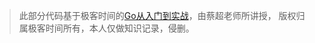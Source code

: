 > 此部分代码基于极客时间的[Go从入门到实战](https://time.geekbang.org/course/intro/100024001)，由蔡超老师所讲授，
> 版权归属极客时间所有，本人仅做知识记录，侵删。
> 